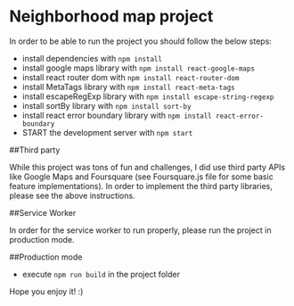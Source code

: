 # Neighborhood map project

In order to be able to run the project you should follow the below steps:

* install dependencies with `npm install`
* install google maps library with `npm install react-google-maps`
* install react router dom with `npm install react-router-dom`
* install MetaTags library with `npm install react-meta-tags`
* install escapeRegExp library with `npm install escape-string-regexp`
* install sortBy library with `npm install sort-by`
* install react error boundary library with `npm install react-error-boundary`
* START the development server with `npm start`

##Third party

While this project was tons of fun and challenges, I did use third party APIs  like Google Maps 
and Foursquare (see Foursquare.js file for some basic feature implementations). In order to implement
the third party libraries, please see the above instructions. 

##Service Worker

In order for the service worker to run properly, please run the project in production mode.

##Production mode

* execute `npm run build` in the project folder

Hope you enjoy it! :)